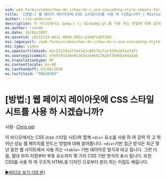 ```yaml
---
uid: web-forms/videos/how-do-i/how-do-i-use-cascading-style-sheets-for-web-page-layout
title: '[방법:] 웹 페이지 레이아웃에 CSS 스타일시트를 사용 하 시겠습니까? | Microsoft Docs'
author: rick-anderson
description: 이 비디오에서는 &amp;l t; div&amp;gt;를 사용 하는 방법에 대해 알아봅니다. CSS (css 스타일 시트)와 결합 된 요소를 사용 하 여 강력 하 고 높은 성능 웹을 만듭니다.
ms.author: riande
ms.date: 10/05/2007
ms.assetid: c812231d-e811-4048-9922-b34df1d0f300
msc.legacyurl: /web-forms/videos/how-do-i/how-do-i-use-cascading-style-sheets-for-web-page-layout
msc.type: video
ms.openlocfilehash: 8ac51219a3734d3d2c8657bcfac159e28faa7d7c
ms.sourcegitcommit: e7e91932a6e91a63e2e46417626f39d6b244a3ab
ms.translationtype: MT
ms.contentlocale: ko-KR
ms.lasthandoff: 03/06/2020
ms.locfileid: "78520703"
---
```

# <a name="how-do-i-use-cascading-style-sheets-for-web-page-layout"></a>[방법:] 웹 페이지 레이아웃에 CSS 스타일시트를 사용 하 시겠습니까?

사람- [Chris pel](https://twitter.com/chrispels)

이 비디오에서는 CSS (css 스타일 시트)와 함께 `<div>` 요소를 사용 하 여 강력 하 고 뛰어난 성능 웹 페이지를 만드는 방법에 대해 알아봅니다. `<div>`기반 접근 방식은 최근 몇 년 동안 웹 사이트에서 사용 하는 `<table>` 기반 레이아웃 방식과 비교 됩니다. 그런 다음, 절대 위치 지정부터 부동 요소까지 몇 가지 CSS 기반 방식이 표시 됩니다. 또한 CSS를 사용 하 여 구조적 HTML을 디자인 으로부터 분리 하는 이점도 배웁니다.

[&#9654;비디오 보기 (29 분)](https://channel9.msdn.com/Blogs/ASP-NET-Site-Videos/how-do-i-use-cascading-style-sheets-for-web-page-layout)

